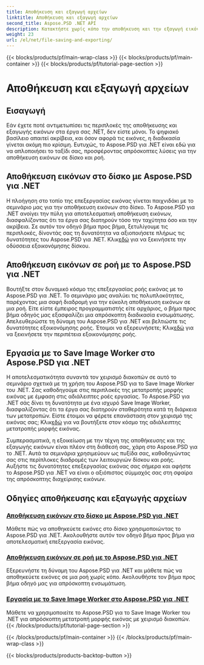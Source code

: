 ```yaml
---
title: Αποθήκευση και εξαγωγή αρχείων
linktitle: Αποθήκευση και εξαγωγή αρχείων
second_title: Aspose.PSD .NET API
description: Κατακτήστε χωρίς κόπο την αποθήκευση και την εξαγωγή εικόνων με το Aspose.PSD για .NET. Ακολουθήστε τα βήμα προς βήμα σεμινάρια για αποτελεσματικές λειτουργίες δίσκου και ροής.
weight: 23
url: /el/net/file-saving-and-exporting/
---
```


{{< blocks/products/pf/main-wrap-class >}}
{{< blocks/products/pf/main-container >}}
{{< blocks/products/pf/tutorial-page-section >}}

# Αποθήκευση και εξαγωγή αρχείων

## Εισαγωγή

Εάν έχετε ποτέ αντιμετωπίσει τις περιπλοκές της αποθήκευσης και εξαγωγής εικόνων στα έργα σας .NET, δεν είστε μόνοι. Το ψηφιακό βασίλειο απαιτεί ακρίβεια, και όσον αφορά τις εικόνες, η διαδικασία γίνεται ακόμη πιο κρίσιμη. Ευτυχώς, το Aspose.PSD για .NET είναι εδώ για να απλοποιήσει το ταξίδι σας, προσφέροντας απρόσκοπτες λύσεις για την αποθήκευση εικόνων σε δίσκο και ροή.

## Αποθήκευση εικόνων στο δίσκο με Aspose.PSD για .NET

 Η πλοήγηση στο τοπίο της επεξεργασίας εικόνας γίνεται παιχνιδάκι με το σεμινάριο μας για την αποθήκευση εικόνων στο δίσκο. Το Aspose.PSD για .NET ανοίγει την πύλη για αποτελεσματική αποθήκευση εικόνων, διασφαλίζοντας ότι τα έργα σας διατηρούν τόσο την ταχύτητα όσο και την ακρίβεια. Σε αυτόν τον οδηγό βήμα προς βήμα, ξετυλίγουμε τις περιπλοκές, δίνοντάς σας τη δυνατότητα να αξιοποιήσετε πλήρως τις δυνατότητες του Aspose.PSD για .NET. Κλικ[εδώ](./save-images-to-disk/) για να ξεκινήσετε την οδύσσεια εξοικονόμησης δίσκου.

## Αποθήκευση εικόνων σε ροή με το Aspose.PSD για .NET

Βουτήξτε στον δυναμικό κόσμο της επεξεργασίας ροής εικόνας με το Aspose.PSD για .NET. Το σεμινάριο μας αναλύει τις πολυπλοκότητες, παρέχοντας μια σαφή διαδρομή για την εύκολη αποθήκευση εικόνων σε μια ροή. Είτε είστε έμπειρος προγραμματιστής είτε αρχάριος, ο βήμα προς βήμα οδηγός μας εξασφαλίζει μια απρόσκοπτη διαδικασία ενσωμάτωσης. Απελευθερώστε τη δύναμη του Aspose.PSD για .NET και βελτιώστε τις δυνατότητες εξοικονόμησης ροής. Έτοιμοι να εξερευνήσετε; Κλικ[εδώ](./save-images-to-stream/) για να ξεκινήσετε την περιπέτεια εξοικονόμησης ροής.

## Εργασία με το Save Image Worker στο Aspose.PSD για .NET

 Η αποτελεσματικότητα συναντά τον χειρισμό διακοπών σε αυτό το σεμινάριο σχετικά με τη χρήση του Aspose.PSD για το Save Image Worker του .NET. Σας καθοδηγούμε στις περιπλοκές της μετατροπής μορφής εικόνας με έμφαση στις αδιάλειπτες ροές εργασίας. Το Aspose.PSD για .NET σάς δίνει τη δυνατότητα με ένα ισχυρό Save Image Worker, διασφαλίζοντας ότι τα έργα σας διατηρούν σταθερότητα κατά τη διάρκεια των μετατροπών. Είστε έτοιμοι να φέρετε επανάσταση στον χειρισμό της εικόνας σας; Κλικ[εδώ](./save-image-worker/) για να βουτήξετε στον κόσμο της αδιάλειπτης μετατροπής μορφής εικόνας.

Συμπερασματικά, η εξοικείωση με την τέχνη της αποθήκευσης και της εξαγωγής εικόνων είναι πλέον στη διάθεσή σας, χάρη στο Aspose.PSD για το .NET. Αυτά τα σεμινάρια χρησιμεύουν ως πυξίδα σας, καθοδηγώντας σας στις περίπλοκες διαδρομές των λειτουργιών δίσκου και ροής. Αυξήστε τις δυνατότητες επεξεργασίας εικόνας σας σήμερα και αφήστε το Aspose.PSD για .NET να είναι ο αξιόπιστος σύμμαχός σας στη σφαίρα της απρόσκοπτης διαχείρισης εικόνων.

## Οδηγίες αποθήκευσης και εξαγωγής αρχείων
### [Αποθήκευση εικόνων στο δίσκο με Aspose.PSD για .NET](./save-images-to-disk/)
Μάθετε πώς να αποθηκεύετε εικόνες στο δίσκο χρησιμοποιώντας το Aspose.PSD για .NET. Ακολουθήστε αυτόν τον οδηγό βήμα προς βήμα για αποτελεσματική επεξεργασία εικόνας.
### [Αποθήκευση εικόνων σε ροή με το Aspose.PSD για .NET](./save-images-to-stream/)
Εξερευνήστε τη δύναμη του Aspose.PSD για .NET και μάθετε πώς να αποθηκεύετε εικόνες σε μια ροή χωρίς κόπο. Ακολουθήστε τον βήμα προς βήμα οδηγό μας για απρόσκοπτη ενσωμάτωση.
### [Εργασία με το Save Image Worker στο Aspose.PSD για .NET](./save-image-worker/)
Μάθετε να χρησιμοποιείτε το Aspose.PSD για το Save Image Worker του .NET για απρόσκοπτη μετατροπή μορφής εικόνας με χειρισμό διακοπών.
{{< /blocks/products/pf/tutorial-page-section >}}

{{< /blocks/products/pf/main-container >}}
{{< /blocks/products/pf/main-wrap-class >}}

{{< blocks/products/products-backtop-button >}}
